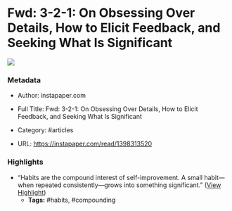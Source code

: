 # Fwd: 3-2-1: On Obsessing Over Details, How to Elicit Feedback, and Seeking What Is Significant

![](https://readwise-assets.s3.amazonaws.com/static/images/article3.5c705a01b476.png)

### Metadata

- Author: instapaper.com
- Full Title: Fwd: 3-2-1: On Obsessing Over Details, How to Elicit Feedback, and Seeking What Is Significant
- Category: #articles


- URL: https://instapaper.com/read/1398313520

### Highlights

- “Habits are the compound interest of self-improvement.
  A small habit—when repeated consistently—grows into something significant.” ([View Highlight](https://instapaper.com/read/1398313520/15907993))
    - **Tags:** #habits, #compounding
